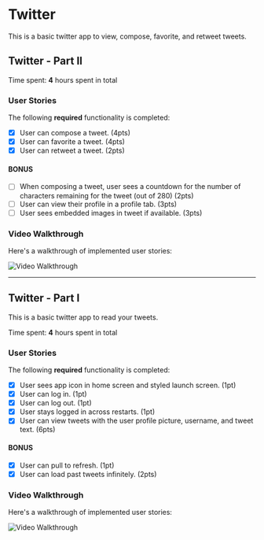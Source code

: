 # Twitter

This is a basic twitter app to view, compose, favorite, and retweet tweets.

## Twitter - Part II

Time spent: **4** hours spent in total

### User Stories

The following **required** functionality is completed:

- [x] User can compose a tweet. (4pts)
- [x] User can favorite a tweet. (4pts)
- [x] User can retweet a tweet. (2pts)

#### BONUS

- [ ] When composing a tweet, user sees a countdown for the number of characters remaining for the tweet (out of 280) (2pts)
- [ ] User can view their profile in a profile tab. (3pts)
- [ ] User sees embedded images in tweet if available. (3pts)

### Video Walkthrough

Here's a walkthrough of implemented user stories:

<img src='http://g.recordit.co/SfAXnHZc3H.gif' title='Video Walkthrough' width='' alt='Video Walkthrough' />

---

## Twitter - Part I

This is a basic twitter app to read your tweets.

Time spent: **4** hours spent in total

### User Stories

The following **required** functionality is completed:

- [x] User sees app icon in home screen and styled launch screen. (1pt)
- [x] User can log in. (1pt)
- [x] User can log out. (1pt)
- [x] User stays logged in across restarts. (1pt)
- [x] User can view tweets with the user profile picture, username, and tweet text. (6pts)

#### BONUS

- [x] User can pull to refresh. (1pt)
- [x] User can load past tweets infinitely. (2pts)

### Video Walkthrough

Here's a walkthrough of implemented user stories:

<img src='http://g.recordit.co/uMAyO7Ew9l.gif' title='Video Walkthrough' width='' alt='Video Walkthrough' />

